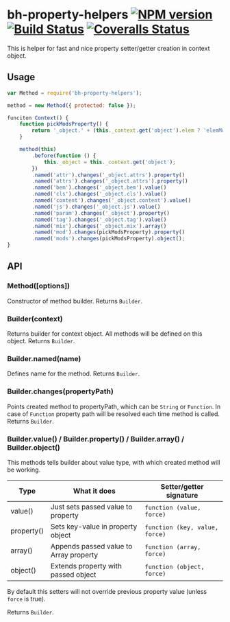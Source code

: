 # bh-property-helpers [![NPM version][npm-image]][npm-url] [![Build Status][travis-image]][travis-url] [![Coveralls Status][coveralls-image]][coveralls-url]

This is helper for fast and nice property setter/getter creation in context object.

## Usage

```js
var Method = require('bh-property-helpers');

method = new Method({ protected: false });

funciton Context() {
    function pickModsProperty() {
        return '_object.' + (this._context.get('object').elem ? 'elemMods' : 'mods');
    }

    method(this)
        .before(function () {
            this._object = this._context.get('object');
        })
        .named('attr').changes('_object.attrs').property()
        .named('attrs').changes('_object.attrs').property()
        .named('bem').changes('_object.bem').value()
        .named('cls').changes('_object.cls').value()
        .named('content').changes('_object.content').value()
        .named('js').changes('_object.js').value()
        .named('param').changes('_object').property()
        .named('tag').changes('_object.tag').value()
        .named('mix').changes('_object.mix').array()
        .named('mod').changes(pickModsProperty).property()
        .named('mods').changes(pickModsProperty).object();
}
```

## API

### Method([options])

Constructor of method builder. 
Returns `Builder`.

### Builder(context)

Returns builder for context object. All methods will be defined on this object.
Returns `Builder`.

### Builder.named(name)

Defines name for the method.
Returns `Builder`.

### Builder.changes(propertyPath)

Points created method to propertyPath, which can be `String` or `Function`. In case of `Function` property path will be resolved each time method is called. 
Returns `Builder`.

### Builder.value() / Builder.property() / Builder.array() / Builder.object()

This methods tells builder about value type, with which created method will be working.

| Type          | What it does                           | Setter/getter signature         |
| ------------- | -------------------------------------- | ------------------------------- |
| value()       | Just sets passed value to property     | `function (value, force)`       |
| property()    | Sets key-value in property object      | `function (key, value, force)`  |
| array()       | Appends passed value to Array property | `function (array, force)`       |
| object()      | Extends property with passed object    | `function (object, force)`      |

By default this setters will not override previous property value (unless `force` is true). 

Returns `Builder`.


[npm-url]: https://npmjs.org/package/bh-property-helpers
[npm-image]: http://img.shields.io/npm/v/bh-property-helpers.svg

[travis-url]: https://travis-ci.org/floatdrop/bh-property-helpers
[travis-image]: http://img.shields.io/travis/floatdrop/bh-property-helpers.svg

[coveralls-url]: https://coveralls.io/r/floatdrop/bh-property-helpers
[coveralls-image]: http://img.shields.io/coveralls/floatdrop/bh-property-helpers/master.svg
